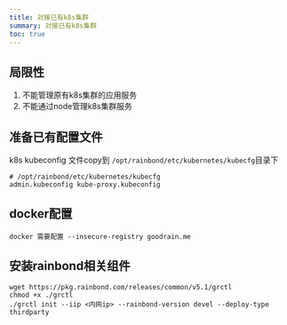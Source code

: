 ```yaml
---
title: 对接已有k8s集群
summary: 对接已有k8s集群
toc: true
---
```


## 局限性

1. 不能管理原有k8s集群的应用服务
2. 不能通过node管理k8s集群服务

## 准备已有配置文件

k8s kubeconfig 文件copy到 `/opt/rainbond/etc/kubernetes/kubecfg`目录下  

```
# /opt/rainbond/etc/kubernetes/kubecfg
admin.kubeconfig kube-proxy.kubeconfig
```

## docker配置

```
docker 需要配置 --insecure-registry goodrain.me
```

## 安装rainbond相关组件

```
wget https://pkg.rainbond.com/releases/common/v5.1/grctl
chmod +x ./grctl
./grctl init --iip <内网ip> --rainbond-version devel --deploy-type thirdparty 
```

